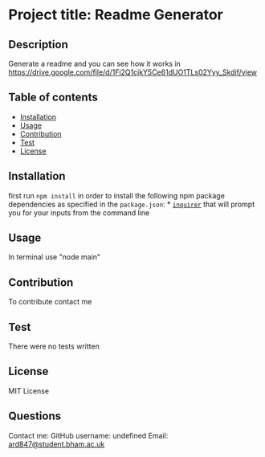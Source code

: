 
# Project title: Readme Generator
 
## Description
Generate a readme and you can see how it works in https://drive.google.com/file/d/1Fi2Q1cjkY5Ce61dUO1TLs02Yyy_Skdif/view

## Table of contents
* [Installation](#installation)
* [Usage](#usage)
* [Contribution](#Contribution)
* [Test](#Test)
* [License](#license)

## Installation 
first run `npm install` in order to install the following npm package dependencies as specified in the `package.json`:  * [`inquirer`](https://www.npmjs.com/package/inquirer) that will prompt you for your inputs from the command line

## Usage  
In terminal use "node main"

## Contribution
To contribute contact me

## Test  
There were no tests written

## License
MIT License

## Questions 
Contact me:
GitHub username: undefined
Email: ard847@student.bham.ac.uk